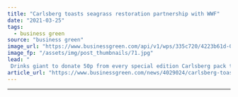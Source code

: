 ```yaml
---
title: "Carlsberg toasts seagrass restoration partnership with WWF"
date: "2021-03-25"
tags: 
  - business green
source: "business green"
image_url: "https://www.businessgreen.com/api/v1/wps/335c720/4223b61d-02d9-4635-8805-c6f3b1a50fea/5/Carlsberg-Cans-Close-Up-185x114.jpg"
image_fp: "/assets/img/post_thumbnails/71.jpg"
lead: "
 Drinks giant to donate 50p from every special edition Carlsberg pack to support the restoration of the 'underwater Amazon' ..."
article_url: "https://www.businessgreen.com/news/4029024/carlsberg-toasts-seagrass-restoration-partnership-wwf"
---
```


---
